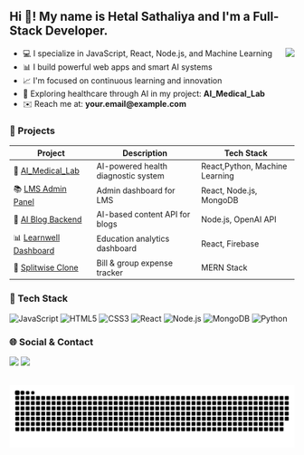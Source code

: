 <h2 align="left">Hi 👋! My name is Hetal Sathaliya and I'm a Full-Stack Developer.</h2>

<img align="right" height="150" src="https://variety.com/wp-content/uploads/2022/06/preview.jpg" />

<ul>
  <li>💻 I specialize in JavaScript, React, Node.js, and Machine Learning</li>
  <li>📊 I build powerful web apps and smart AI systems</li>
  <li>📈 I'm focused on continuous learning and innovation</li>
  <li>🔬 Exploring healthcare through AI in my project: <strong>AI_Medical_Lab</strong></li>
  <li>✉️ Reach me at: <strong>your.email@example.com</strong></li>
</ul>

<h3>🚀 Projects</h3>

<table>
  <thead>
    <tr>
      <th>Project</th>
      <th>Description</th>
      <th>Tech Stack</th>
    </tr>
  </thead>
  <tbody>
    <tr>
      <td>🔬 <a href="https://github.com/Hhetal/AI_Medical_Lab">AI_Medical_Lab</a></td>
      <td>AI-powered health diagnostic system</td>
      <td>React,Python, Machine Learning</td>
    </tr>
    <tr>
      <td>📚 <a href="https://github.com/Hhetal/lms-admin">LMS Admin Panel</a></td>
      <td>Admin dashboard for LMS</td>
      <td>React, Node.js, MongoDB</td>
    </tr>
    <tr>
      <td>🧠 <a href="https://github.com/Hhetal/ai-blog-backend">AI Blog Backend</a></td>
      <td>AI-based content API for blogs</td>
      <td>Node.js, OpenAI API</td>
    </tr>
    <tr>
      <td>📊 <a href="https://github.com/Hhetal/learnwell-deshbord">Learnwell Dashboard</a></td>
      <td>Education analytics dashboard</td>
      <td>React, Firebase</td>
    </tr>
    <tr>
      <td>💸 <a href="https://github.com/Hhetal/splitewise">Splitwise Clone</a></td>
      <td>Bill & group expense tracker</td>
      <td>MERN Stack</td>
    </tr>
  </tbody>
</table>

<h3>🧰 Tech Stack</h3>

<p align="left">
  <img src="https://cdn.jsdelivr.net/gh/devicons/devicon/icons/javascript/javascript-original.svg" height="40" alt="JavaScript" />
  <img src="https://cdn.jsdelivr.net/gh/devicons/devicon/icons/html5/html5-original.svg" height="40" alt="HTML5" />
  <img src="https://cdn.jsdelivr.net/gh/devicons/devicon/icons/css3/css3-original.svg" height="40" alt="CSS3" />
  <img src="https://cdn.jsdelivr.net/gh/devicons/devicon/icons/react/react-original.svg" height="40" alt="React" />
  <img src="https://cdn.jsdelivr.net/gh/devicons/devicon/icons/nodejs/nodejs-original.svg" height="40" alt="Node.js" />
  <img src="https://cdn.jsdelivr.net/gh/devicons/devicon/icons/mongodb/mongodb-original.svg" height="40" alt="MongoDB" />
  <img src="https://cdn.jsdelivr.net/gh/devicons/devicon/icons/python/python-original.svg" height="40" alt="Python" />
</p>

<h3>🌐 Social & Contact</h3>

<p>
  <img src="https://img.shields.io/static/v1?message=Gmail&logo=gmail&label=&color=D14836&logoColor=white&style=for-the-badge" height="35" />
  <img src="https://img.shields.io/static/v1?message=LinkedIn&logo=linkedin&label=&color=0077B5&logoColor=white&style=for-the-badge" height="35" />
</p>

<br clear="both" />

<img src="https://raw.githubusercontent.com/Platane/Platane/output/github-contribution-grid-snake.svg" alt="Snake animation" />
